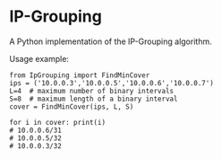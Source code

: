 # IP-Grouping

A Python implementation of the IP-Grouping algorithm.

Usage example:
```
from IpGrouping import FindMinCover
ips = ('10.0.0.3','10.0.0.5','10.0.0.6','10.0.0.7')
L=4  # maximum number of binary intervals
S=8  # maximum length of a binary interval
cover = FindMinCover(ips, L, S)

for i in cover: print(i)
# 10.0.0.6/31
# 10.0.0.5/32
# 10.0.0.3/32
```
